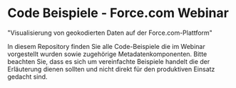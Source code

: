 Code Beispiele - Force.com Webinar 
=======================

"Visualisierung von geokodierten Daten auf der Force.com-Plattform"

In diesem Repository finden Sie alle Code-Beispiele die im Webinar vorgestellt wurden sowie zugehörige Metadatenkomponenten. Bitte beachten Sie, dass es sich um vereinfachte Beispiele handelt die der Erläuterung dienen sollten und nicht direkt für den produktiven Einsatz gedacht sind.
